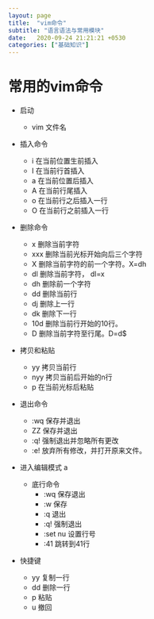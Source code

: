 ```yaml
---
layout: page
title:  "vim命令"
subtitle: "语言语法与常用模块"
date:   2020-09-24 21:21:21 +0530
categories: ["基础知识"]
---
```


# 常用的vim命令

- 启动
    - vim 文件名

- 插入命令
    - i 在当前位置生前插入
    - I 在当前行首插入
    - a 在当前位置后插入
    - A 在当前行尾插入
    - o 在当前行之后插入一行
    - O 在当前行之前插入一行

- 删除命令
    - x 删除当前字符
    - xxx 删除当前光标开始向后三个字符
    - X 删除当前字符的前一个字符。X=dh
    - dl 删除当前字符， dl=x
    - dh 删除前一个字符
    - dd 删除当前行
    - dj 删除上一行
    - dk 删除下一行
    - 10d 删除当前行开始的10行。
    - D 删除当前字符至行尾。D=d$

- 拷贝和粘贴
    - yy 拷贝当前行
    - nyy 拷贝当前后开始的n行
    - p  在当前光标后粘贴

- 退出命令
    - :wq 保存并退出
    - ZZ 保存并退出
    - :q! 强制退出并忽略所有更改
    - :e! 放弃所有修改，并打开原来文件。

- 进入编辑模式 a
    - 底行命令
        - :wq 保存退出
        - :w 保存
        - :q 退出
        - :q! 强制退出
        - :set nu 设置行号
        - :41 跳转到41行
 - 快捷键
 	- yy 复制一行
 	- dd 删除一行
 	- p  粘贴
 	- u 撤回

